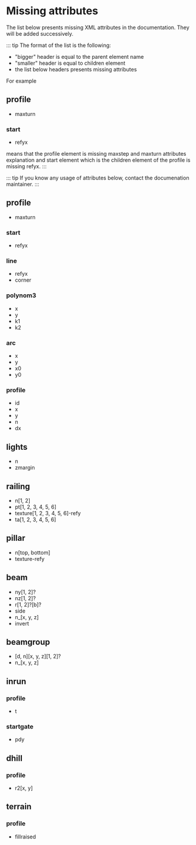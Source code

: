 # Missing attributes

The list below presents missing XML attributes in the documentation. They will be added successively.

::: tip
The format of the list is the following:

* "bigger" header is equal to the parent element name
* "smaller" header is equal to children element
* the list below headers presents missing attributes

For example

## profile

* maxturn

### start

* refyx

means that the profile element is missing maxstep and maxturn attributes explanation and start element which is the children element of the profile is missing refyx.
:::

::: tip
If you know any usage of attributes below, contact the documenation maintainer.
:::

## profile

* maxturn

### start

* refyx

### line

* refyx
* corner

### polynom3

* x
* y
* k1
* k2

### arc

* x
* y
* x0
* y0

### profile

* id
* x
* y
* n
* dx

## lights

* n
* zmargin

## railing

* n[1, 2]
* pt[1, 2, 3, 4, 5, 6]
* texture[1, 2, 3, 4, 5, 6]-refy
* ta[1, 2, 3, 4, 5, 6]

## pillar

* n[top, bottom]
* texture-refy

## beam

* ny[1, 2]?
* nz[1, 2]?
* r[1, 2]?[b]?
* side
* n_[x, y, z]
* invert

## beamgroup

* [d, n][x, y, z][1, 2]?
* n_[x, y, z]

## inrun

### profile

* t

### startgate

* pdy

## dhill

### profile

* r2[x, y]

## terrain

### profile

* fillraised
